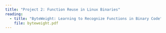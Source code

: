 ```yaml
---
title: "Project 2: Function Reuse in Linux Binaries"
reading:
  - title: "ByteWeight: Learning to Recognize Functions in Binary Code"
    file: byteweight.pdf
---
```

